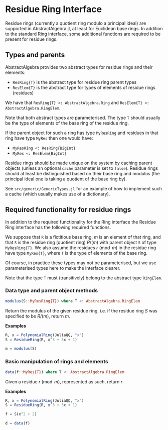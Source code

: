 # Residue Ring Interface

Residue rings (currently a quotient ring modulo a principal ideal) are supported in
AbstractAlgebra.jl, at least for Euclidean base rings. In addition to the standard Ring
interface, some additional functions are required to be present for residue rings.

## Types and parents

AbstractAlgebra provides two abstract types for residue rings and their elements:

  * `ResRing{T}` is the abstract type for residue ring parent types
  * `ResElem{T}` is the abstract type for types of elements of residue rings (residues)

We have that `ResRing{T} <: AbstractAlgebra.Ring` and 
`ResElem{T} <: AbstractAlgebra.RingElem`.

Note that both abstract types are parameterised. The type `T` should usually be the type
of elements of the base ring of the residue ring.

If the parent object for such a ring has type `MyResRing` and residues in that ring have
type `MyRes` then one would have:

  * `MyResRing <: ResRing{BigInt}`
  * `MyRes <: ResElem{BigInt}`

Residue rings should be made unique on the system by caching parent objects (unless
an optional `cache` parameter is set to `false`). Residue rings should at least be
distinguished based on their base ring and modulus (the principal ideal one is taking
a quotient of the base ring by).

See `src/generic/GenericTypes.jl` for an example of how to implement such a cache (which
usually makes use of a dictionary).

## Required functionality for residue rings

In addition to the required functionality for the Ring interface the Residue Ring
interface has the following required functions.

We suppose that `R` is a fictitious base ring, $m$ is an element of that ring, and that
`S` is the residue ring (quotient ring) $R/(m)$ with parent object `S` of type
`MyResRing{T}`. We also assume the residues $r \pmod{m}$ in the residue ring have type
`MyRes{T}`, where `T` is the type of elements of the base ring.

Of course, in practice these types may not be parameterised, but we use parameterised
types here to make the interface clearer.

Note that the type `T` must (transitively) belong to the abstract type `RingElem`.

### Data type and parent object methods

```julia
modulus(S::MyResRing{T}) where T <: AbstractAlgebra.RingElem
```

Return the modulus of the given residue ring, i.e. if the residue ring $S$ was specified
to be $R/(m)$, return $m$.

**Examples**

```julia
R, x = PolynomialRing(JuliaQQ, "x")
S = ResidueRing(R, x^3 + 3x + 1)

m = modulus(S)
```

### Basic manipulation of rings and elements

```julia
data(f::MyRes{T}) where T <: AbstractAlgebra.RingElem
```

Given a residue $r \pmod{m}$, represented as such, return $r$.

**Examples**

```julia
R, x = PolynomialRing(JuliaQQ, "x")
S = ResidueRing(R, x^3 + 3x + 1)

f = S(x^2 + 2)

d = data(f)
```


